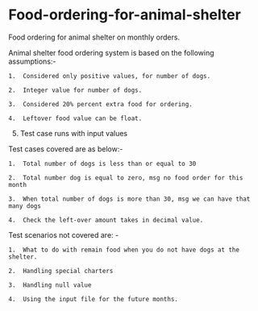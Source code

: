 # Food-ordering-for-animal-shelter
Food ordering for animal shelter on monthly orders.

Animal shelter food ordering system is based on the following assumptions:-

    1.	Considered only positive values, for number of dogs.
    
    2.	Integer value for number of dogs.
    
    3.	Considered 20% percent extra food for ordering.
    
    4.	Leftover food value can be float.
    
   5.	Test case runs with input values

Test cases covered are as below:-

    1.	Total number of dogs is less than or equal to 30
   	
    2.	Total number dog is equal to zero, msg no food order for this month
    	
    3.	When total number of dogs is more than 30, msg we can have that many dogs
   	
    4.	Check the left-over amount takes in decimal value.

Test scenarios not covered are: -

    1.	What to do with remain food when you do not have dogs at the shelter.
    
    2.	Handling special charters
    	
    3.	Handling null value
    
    4.	Using the input file for the future months.
